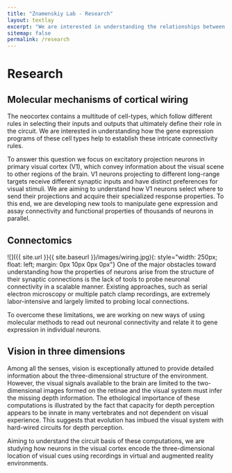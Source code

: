```yaml
---
title: "Znamenskiy Lab - Research"
layout: textlay
excerpt: "We are interested in understanding the relationships between gene expression, connectivity and function of cortical neurons."
sitemap: false
permalink: /research
---
```

# Research

## Molecular mechanisms of cortical wiring
The neocortex contains a multitude of cell-types, which follow different rules in
selecting their inputs and outputs that ultimately define their role in the circuit.
We are interested in understanding how the gene expression programs of these cell
types help to establish these intricate connectivity rules.

To answer this question we focus on excitatory projection neurons in primary
visual cortex (V1), which convey information about the visual scene to other
regions of the brain. V1 neurons projecting to different long-range targets receive
different synaptic inputs and have distinct preferences for visual stimuli. We
are aiming to understand how V1 neurons select where to send their projections
and acquire their specialized response properties. To this end, we are
developing new tools to manipulate gene expression and assay connectivity and
functional properties of thousands of neurons in parallel.

## Connectomics
![]({{ site.url }}{{ site.baseurl }}/images/wiring.jpg){: style="width: 250px; float: left; margin: 0px 10px 0px 0px"}
One of the major obstacles toward understanding how the properties of neurons
arise from the structure of their synaptic connections is the lack of tools to
probe neuronal connectivity in a scalable manner. Existing approaches, such as
serial electron microscopy or multiple patch clamp recordings, are extremely
labor-intensive and largely limited to probing local connections.

To overcome these limitations, we are working on new ways of
using molecular methods to read out neuronal connectivity and relate it to
gene expression in individual neurons.

## Vision in three dimensions
Among all the senses, vision is exceptionally attuned to provide detailed information about
the three-dimensional structure of the environment. However, the visual signals
available to the brain are limited to the two-dimensional images formed on the
retinae and the visual system must infer the missing depth information. The
ethological importance of these computations is illustrated by the fact that
capacity for depth perception appears to be innate in many vertebrates and not
dependent on visual experience. This suggests that evolution has imbued the visual
system with hard-wired circuits for depth perception.

Aiming to understand the circuit basis of these computations, we are studying how
neurons in the visual cortex encode the three-dimensional location of visual cues
using recordings in virtual and augmented reality environments.  
